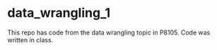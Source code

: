 # data_wrangling_1

This repo has code from the data wrangling topic in P8105. Code was written in class.
